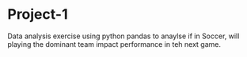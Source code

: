 # Project-1
Data analysis exercise using python pandas to anaylse if in Soccer, will playing the dominant team impact performance in teh next game.  
